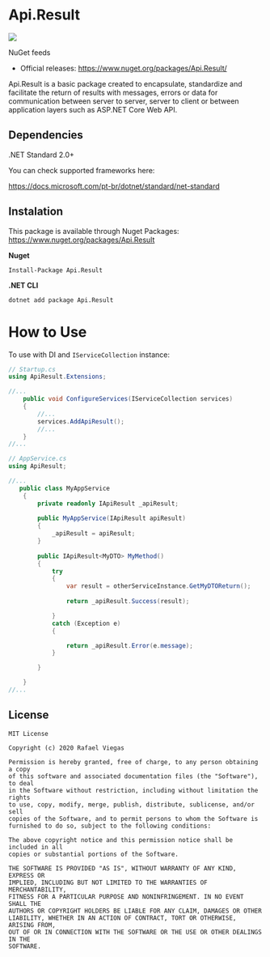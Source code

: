 # Api.Result

<a href="https://www.nuget.org/packages/Api.Result/">
<img src="https://img.shields.io/nuget/v/Api.Result.svg?style=flat" />
</a>
   
NuGet feeds
- Official releases: https://www.nuget.org/packages/Api.Result/

Api.Result is a basic package created to encapsulate, standardize and facilitate the return of results with messages, errors or data for communication between server to server, server to client or between application layers such as ASP.NET Core Web API.


## Dependencies
.NET Standard 2.0+

You can check supported frameworks here:

https://docs.microsoft.com/pt-br/dotnet/standard/net-standard

## Instalation
This package is available through Nuget Packages: https://www.nuget.org/packages/Api.Result

**Nuget**
```
Install-Package Api.Result

```

**.NET CLI**
```
dotnet add package Api.Result

```

# How to Use
To use with DI and `IServiceCollection` instance:

```c#
// Startup.cs
using ApiResult.Extensions;

//...
    public void ConfigureServices(IServiceCollection services)
    {
        //...
        services.AddApiResult();
        //...
    }
//...

```

```c#
// AppService.cs
using ApiResult;

//...
   public class MyAppService 
    {
        private readonly IApiResult _apiResult;
        
        public MyAppService(IApiResult apiResult)
        {
            _apiResult = apiResult;
        }
  
        public IApiResult<MyDTO> MyMethod()
        {
            try
            {
                var result = otherServiceInstance.GetMyDTOReturn();
        
                return _apiResult.Success(result);

            }
            catch (Exception e)
            {

                return _apiResult.Error(e.message);
            }

        }

    }
//...

```

## License

```
MIT License

Copyright (c) 2020 Rafael Viegas

Permission is hereby granted, free of charge, to any person obtaining a copy
of this software and associated documentation files (the "Software"), to deal
in the Software without restriction, including without limitation the rights
to use, copy, modify, merge, publish, distribute, sublicense, and/or sell
copies of the Software, and to permit persons to whom the Software is
furnished to do so, subject to the following conditions:

The above copyright notice and this permission notice shall be included in all
copies or substantial portions of the Software.

THE SOFTWARE IS PROVIDED "AS IS", WITHOUT WARRANTY OF ANY KIND, EXPRESS OR
IMPLIED, INCLUDING BUT NOT LIMITED TO THE WARRANTIES OF MERCHANTABILITY,
FITNESS FOR A PARTICULAR PURPOSE AND NONINFRINGEMENT. IN NO EVENT SHALL THE
AUTHORS OR COPYRIGHT HOLDERS BE LIABLE FOR ANY CLAIM, DAMAGES OR OTHER
LIABILITY, WHETHER IN AN ACTION OF CONTRACT, TORT OR OTHERWISE, ARISING FROM,
OUT OF OR IN CONNECTION WITH THE SOFTWARE OR THE USE OR OTHER DEALINGS IN THE
SOFTWARE.

```